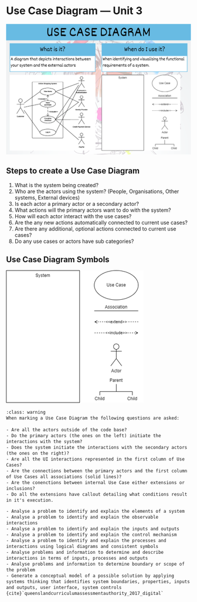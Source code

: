 # Use Case Diagram &mdash; Unit 3

![Use Case Diagram Summary](./assets/use_case_diagram.png)

## Steps to create a Use Case Diagram

1. What is the system being created?
2. Who are the actors using the system? (People, Organisations, Other systems, External devices)
3. Is each actor a primary actor or a secondary actor?
4. What actions will the primary actors want to do with the system?
5. How will each actor interact with the use cases?
6. Are the any new actions automatically connected to current use cases?
7. Are there any additional, optional actions connected to current use cases?
8. Do any use cases or actors have sub categories?

## Use Case Diagram Symbols

![Use Case Diagram Symbols](./assets/use_case_symbols.png)

```{admonition} Checking the Use Case Diagram for Unit 3
:class: warning
When marking a Use Case Diagram the following questions are asked:

- Are all the actors outside of the code base?
- Do the primary actors (the ones on the left) initiate the interactions with the system?
- Does the system initiate the interactions with the secondary actors (the ones on the right)?
- Are all the UI interactions represented in the first column of Use Cases?
- Are the connections between the primary actors and the first column of Use Cases all associations (solid lines)?
- Are the conenctions between internal Use Case either extensions or inclusions?
- Do all the extensions have callout detailing what conditions result in it's execution.
```

```{admonition} Unit 3 subject matter covered:
- Analyse a problem to identify and explain the elements of a system
- Analyse a problem to identify and explain the observable interactions
- Analyse a problem to identify and explain the inputs and outputs
- Analyse a problem to identify and explain the control mechanism
- Analyse a problem to identify and explain the processes and interactions using logical diagrams and consistent symbols
- Analyse problems and information to determine and describe interactions in terms of inputs, processes and outputs
- Analyse problems and information to determine boundary or scope of the problem
- Generate a conceptual model of a possible solution by applying systems thinking that identifies system boundaries, properties, inputs and outputs, user interface, system controls
{cite}`queenslandcurriculumassessmentauthority_2017_digital`
```